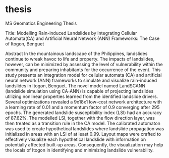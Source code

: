 # thesis
MS Geomatics Engineering Thesis 

Title: Modelling Rain-induced Landslides by Integrating Cellular Automata(CA) and Artificial Neural Network (ANN) Frameworks: The Case of Itogon, Benguet 

Abstract
In the mountainous landscape of the Philippines, landslides continue to wreak havoc to life and property. The impacts of landslides, however, can be minimized by assessing the level of vulnerability within the community and preparing inhabitants for the occurrence of the event. This study presents an integration model for cellular automata (CA) and artificial neural network (ANN) frameworks to simulate and visualize rain-induced landslides in Itogon, Benguet. The novel model named LandSCANN (landslide simulation using CA-ANN) is capable of projecting landslides utilizing nonlinear properties learned from the identified landslide drivers. Several optimizations revealed a 9x18x1 low-cost network architecture with a learning rate of 0.01 and a momentum factor of 0.9 converging after 295 epochs. The generated landslide susceptibility index (LSI) had an accuracy of 87.62%. The modelled LSI, together with the flow direction layer, was then treated as a transition rule in the CA model. The calibrated automaton was used to create hypothetical landslides where landslide propagation was initialized in areas with an LSI of at least 0.99. Layout maps were crafted to effectively visualize each hypothetical landslide with information on potentially affected built-up areas. Consequently, the visualization may help the locals of Itogon in identifying and minimizing landslide vulnerability.
